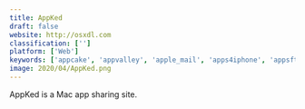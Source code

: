 ```yaml
---
title: AppKed
draft: false 
website: http://osxdl.com
classification: ['']
platform: ['Web']
keywords: ['appcake', 'appvalley', 'apple_mail', 'apps4iphone', 'appsftw', 'aptoide', 'f-droid', 'koplayer_apk_install', 'macappfans.org', 'softarchive', 'tutuapp', 'tweakbox', 'ubuntu_software_center', 'ipast0re']
image: 2020/04/AppKed.png
---
```

AppKed is a Mac app sharing site.